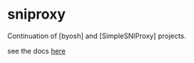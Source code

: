 # sniproxy
Continuation of [byosh] and [SimpleSNIProxy] projects.

see the docs [here](https://pkg.go.dev/github.com/mosajjal/sniproxy/v2)